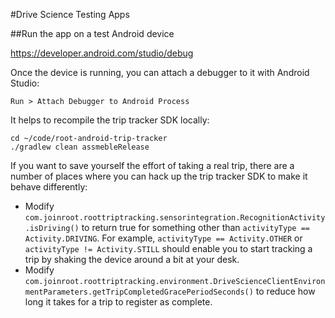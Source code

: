 #Drive Science Testing Apps

##Run the app on a test Android device

https://developer.android.com/studio/debug

Once the device is running, you can attach a debugger to it with Android Studio:

`Run > Attach Debugger to Android Process`

It helps to recompile the trip tracker SDK locally:

```
cd ~/code/root-android-trip-tracker
./gradlew clean assmebleRelease
```

If you want to save yourself the effort of taking a real trip, there are a number of places where you can hack up the trip tracker SDK to make it behave differently:

- Modify `com.joinroot.roottriptracking.sensorintegration.RecognitionActivity.isDriving()` to return true for something other than `activityType == Activity.DRIVING`. For example, `activityType == Activity.OTHER` or `activityType != Activity.STILL` should enable you to start tracking a trip by shaking the device around a bit at your desk. 
- Modify `com.joinroot.roottriptracking.environment.DriveScienceClientEnvironmentParameters.getTripCompletedGracePeriodSeconds()` to reduce how long it takes for a trip to register as complete.
